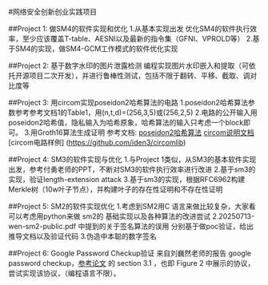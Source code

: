 #网络安全创新创业实践项目

##Project 1: 做SM4的软件实现和优化 
1.从基本实现出发 优化SM4的软件执行效率，至少应该覆盖T-table、AESNI以及最新的指令集（GFNI、VPROLD等）
2.基于SM4的实现，做SM4-GCM工作模式的软件优化实现

##Project 2: 基于数字水印的图片泄露检测 
编程实现图片水印嵌入和提取（可依托开源项目二次开发），并进行鲁棒性测试，包括不限于翻转、平移、截取、调对比度等

##Project 3: 用circom实现poseidon2哈希算法的电路
1.poseidon2哈希算法参数参考参考文档1的Table1，用(n,t,d)=(256,3,5)或(256,2,5)
2.电路的公开输入用poseidon2哈希值，隐私输入为哈希原象，哈希算法的输入只考虑一个block即可。
3.用Groth16算法生成证明
参考文档:
[poseidon2哈希算法](https://eprint.iacr.org/2023/323.pdf)
[circom说明文档](https://docs.circom.io/)
[circom电路样例] (https://github.com/iden3/circomlib)

##Project 4: SM3的软件实现与优化 
1.与Project 1类似，从SM3的基本软件实现出发，参考付勇老师的PPT，不断对SM3的软件执行效率进行改进
2.基于sm3的实现，验证length-extension attack
3.基于sm3的实现，根据RFC6962构建Merkle树（10w叶子节点），并构建叶子的存在性证明和不存在性证明


##Project 5: SM2的软件实现优化 
1.考虑到SM2用C 语言来做比较复杂，大家看可以考虑用python来做 sm2的 基础实现以及各种算法的改进尝试
2.20250713-wen-sm2-public.pdf 中提到的关于签名算法的误用 分别基于做poc验证，给出推导文档以及验证代码
3.伪造中本聪的数字签名


##Project 6:  Google Password Checkup验证
来自刘巍然老师的报告  google password checkup，[参考论文](https://eprint.iacr.org/2019/723.pdf) 
的 section 3.1 ，也即 Figure 2 中展示的协议，尝试实现该协议，（编程语言不限）。
